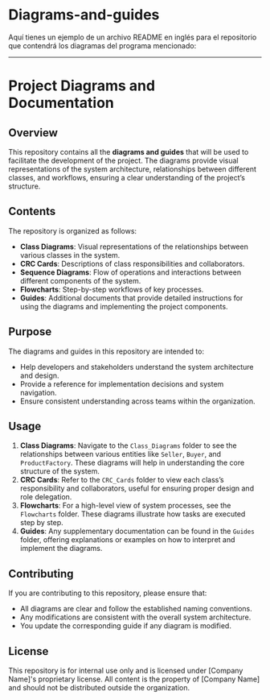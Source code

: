 # Diagrams-and-guides
Aquí tienes un ejemplo de un archivo README en inglés para el repositorio que contendrá los diagramas del programa mencionado:

---

# Project Diagrams and Documentation

## Overview
This repository contains all the **diagrams and guides** that will be used to facilitate the development of the project. The diagrams provide visual representations of the system architecture, relationships between different classes, and workflows, ensuring a clear understanding of the project’s structure. 

## Contents
The repository is organized as follows:

- **Class Diagrams**: Visual representations of the relationships between various classes in the system.
- **CRC Cards**: Descriptions of class responsibilities and collaborators.
- **Sequence Diagrams**: Flow of operations and interactions between different components of the system.
- **Flowcharts**: Step-by-step workflows of key processes.
- **Guides**: Additional documents that provide detailed instructions for using the diagrams and implementing the project components.

## Purpose
The diagrams and guides in this repository are intended to:
- Help developers and stakeholders understand the system architecture and design.
- Provide a reference for implementation decisions and system navigation.
- Ensure consistent understanding across teams within the organization.

## Usage
1. **Class Diagrams**: Navigate to the `Class_Diagrams` folder to see the relationships between various entities like `Seller`, `Buyer`, and `ProductFactory`. These diagrams will help in understanding the core structure of the system.
2. **CRC Cards**: Refer to the `CRC_Cards` folder to view each class’s responsibility and collaborators, useful for ensuring proper design and role delegation.
3. **Flowcharts**: For a high-level view of system processes, see the `Flowcharts` folder. These diagrams illustrate how tasks are executed step by step.
4. **Guides**: Any supplementary documentation can be found in the `Guides` folder, offering explanations or examples on how to interpret and implement the diagrams.

## Contributing
If you are contributing to this repository, please ensure that:
- All diagrams are clear and follow the established naming conventions.
- Any modifications are consistent with the overall system architecture.
- You update the corresponding guide if any diagram is modified.

## License
This repository is for internal use only and is licensed under [Company Name]'s proprietary license. All content is the property of [Company Name] and should not be distributed outside the organization.
